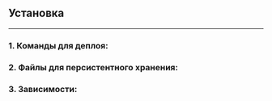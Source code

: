 ## Установка
---
### 1. Команды для деплоя:

### 2. Файлы для персистентного хранения:

### 3. Зависимости: